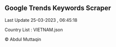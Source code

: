 

## Google Trends Keywords Scraper 
 
Last Update 25-03-2023 , 06:45:18

Country List :
VIETNAM.json



© Abdul Muttaqin 
